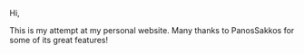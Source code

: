 Hi,

This is my attempt at my personal website. Many thanks to PanosSakkos for some of its great features!

